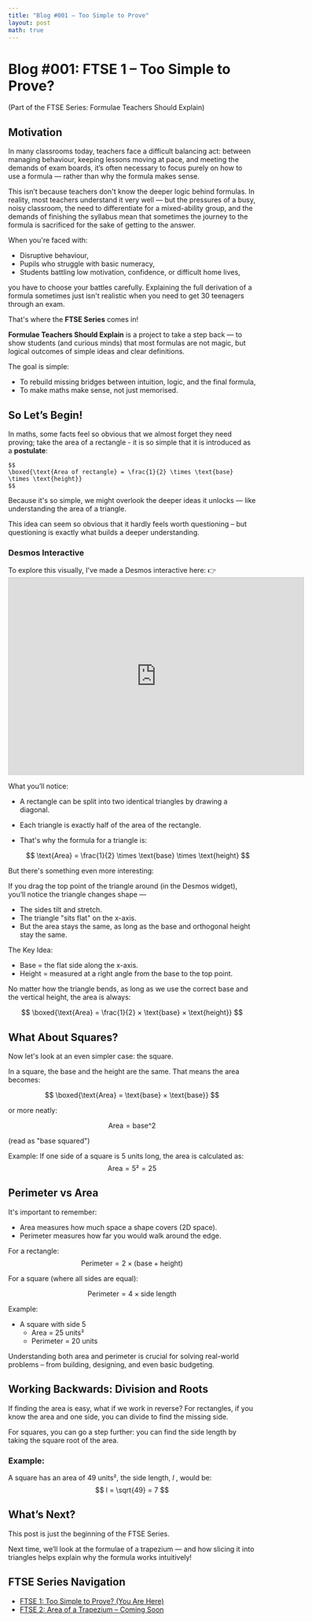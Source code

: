 ```yaml
---
title: "Blog #001 – Too Simple to Prove"
layout: post
math: true
---
```


<link rel="stylesheet" href="https://cdn.jsdelivr.net/npm/katex@0.15.1/dist/katex.min.css">
<script defer src="https://cdn.jsdelivr.net/npm/katex@0.15.1/dist/katex.min.js"></script>
<script defer src="https://cdn.jsdelivr.net/npm/katex@0.15.1/dist/contrib/auto-render.min.js"
    onload="renderMathInElement(document.body);"></script>

# Blog #001: FTSE 1 – Too Simple to Prove?
(Part of the FTSE Series: Formulae Teachers Should Explain)

## Motivation

In many classrooms today, teachers face a difficult balancing act: between managing behaviour, keeping lessons moving at pace, and meeting the demands of exam boards, it’s often necessary to focus purely on how to use a formula — rather than why the formula makes sense.

This isn’t because teachers don't know the deeper logic behind formulas. In reality, most teachers understand it very well — but the pressures of a busy, noisy classroom, the need to differentiate for a mixed-ability group, and the demands of finishing the syllabus mean that sometimes the journey to the formula is sacrificed for the sake of getting to the answer.

When you're faced with:
- Disruptive behaviour,
- Pupils who struggle with basic numeracy,
- Students battling low motivation, confidence, or difficult home lives,

you have to choose your battles carefully. Explaining the full derivation of a formula sometimes just isn't realistic when you need to get 30 teenagers through an exam.

That's where the **FTSE Series** comes in!

**Formulae Teachers Should Explain** is a project to take a step back — to show students (and curious minds) that most formulas are not magic, but logical outcomes of simple ideas and clear definitions.

The goal is simple:
- To rebuild missing bridges between intuition, logic, and the final formula,
- To make maths make sense, not just memorised.

## So Let’s Begin!

In maths, some facts feel so obvious that we almost forget they need proving; take the area of a rectangle - it is so simple that it is introduced as a **postulate**:

    $$
    \boxed{\text{Area of rectangle} = \frac{1}{2} \times \text{base} \times \text{height}}
    $$


Because it's so simple, we might overlook the deeper ideas it unlocks — like understanding the area of a triangle.

This idea can seem so obvious that it hardly feels worth questioning – but questioning is exactly what builds a deeper understanding.

### Desmos Interactive

To explore this visually, I've made a Desmos interactive here:
👉 <iframe src="https://www.desmos.com/calculator/7l5dxfudnr?embed" width="600" height="400" style="border: 1px solid #ccc;" frameborder="0"></iframe>

What you’ll notice:

- A rectangle can be split into two identical triangles by drawing a diagonal.

- Each triangle is exactly half of the area of the rectangle.

- That's why the formula for a triangle is:

    $$
    \text{Area} = \frac{1}{2} \times \text{base} \times \text{height}
    $$

But there's something even more interesting:

If you drag the top point of the triangle around (in the Desmos widget), you’ll notice the triangle changes shape —

- The sides tilt and stretch.
- The triangle "sits flat" on the x-axis.
- But the area stays the same, as long as the base and orthogonal height stay the same.

The Key Idea:
- Base = the flat side along the x-axis.
- Height = measured at a right angle from the base to the top point.

No matter how the triangle bends, as long as we use the correct base and the vertical height, the area is always:

$$
\boxed{\text{Area} = \frac{1}{2} × \text{base} × \text{height}}
$$

## What About Squares?

Now let's look at an even simpler case: the square.

In a square, the base and the height are the same. That means the area becomes:

$$
 \boxed{\text{Area} = \text{base} × \text{base}}
$$

or more neatly:

$$
    \text{Area} = \text{base^2}
$$

(read as "base squared")

Example:
If one side of a square is 5 units long, the area is calculated as:
$$
    \text{Area} = 5² = 25
$$

## Perimeter vs Area

It's important to remember:

- Area measures how much space a shape covers (2D space).
- Perimeter measures how far you would walk around the edge.

For a rectangle:
$$
    \text{Perimeter} = 2 × (\text{base} + \text{height})
$$

For a square (where all sides are equal):

$$
    \text{Perimeter} = 4 × \text{side length}
$$

Example:

- A square with side 5 
    - Area = 25 units²
    - Perimeter = 20 units

Understanding both area and perimeter is crucial for solving real-world problems – from building, designing, and even basic budgeting.
## Working Backwards: Division and Roots

If finding the area is easy, what if we work in reverse? For rectangles, if you know the area and one side, you can divide to find the missing side.

For squares, you can go a step further: you can find the side length by taking the square root of the area.

### Example:

A square has an area of 49 units², the side length, $l$ , would be:
$$
    l = \sqrt{49} = 7
$$

## What’s Next?

This post is just the beginning of the FTSE Series.

Next time, we’ll look at the formulae of a trapezium — and how slicing it into triangles helps explain why the formula works intuitively!

## FTSE Series Navigation

- [FTSE 1: Too Simple to Prove? (You Are Here)](#)
- [FTSE 2: Area of a Trapezium – Coming Soon](#)

